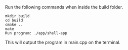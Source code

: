  
Run the following commands when inside the build folder.

```
mkdir build 
cd build 
cmake ..
make
Run program: ./app/shell-app

```
This will output the program in main.cpp on the terminal.

